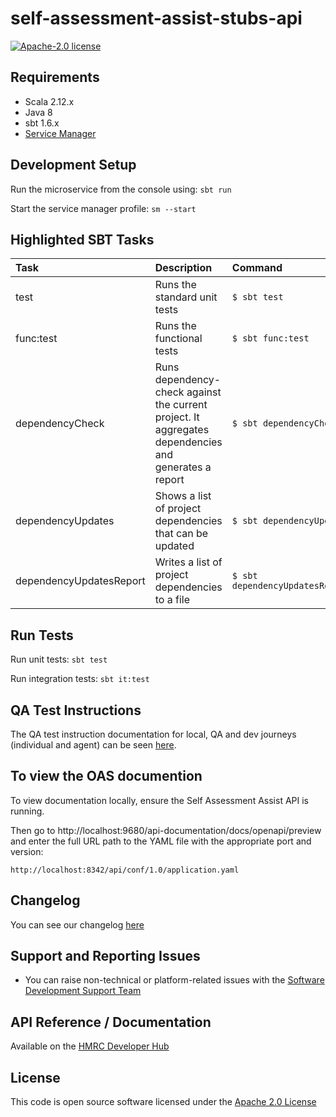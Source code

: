 self-assessment-assist-stubs-api
========================

[![Apache-2.0 license](http://img.shields.io/badge/license-Apache-blue.svg)](http://www.apache.org/licenses/LICENSE-2.0.html)

## Requirements
- Scala 2.12.x
- Java 8
- sbt 1.6.x
- [Service Manager](https://github.com/hmrc/service-manager)

## Development Setup
Run the microservice from the console using: `sbt run`

Start the service manager profile: `sm --start`

## Highlighted SBT Tasks
| Task                    | Description | Command
:------------------------|:------------|:-----
 test                    | Runs the standard unit tests | ```$ sbt test```
 func:test               | Runs the functional tests | ```$ sbt func:test ```
 dependencyCheck         | Runs dependency-check against the current project. It aggregates dependencies and generates a report | ```$ sbt dependencyCheck```
 dependencyUpdates       |  Shows a list of project dependencies that can be updated | ```$ sbt dependencyUpdates```
 dependencyUpdatesReport | Writes a list of project dependencies to a file | ```$ sbt dependencyUpdatesReport```|

## Run Tests
Run unit tests: `sbt test`

Run integration tests: `sbt it:test`

## QA Test Instructions
The QA test instruction documentation for local, QA and dev journeys (individual and agent) can be seen [here](https://confluence.tools.tax.service.gov.uk/pages/viewpage.action?spaceKey=TR&title=QA).

## To view the OAS documention
To view documentation locally, ensure the Self Assessment Assist API is running.

Then go to http://localhost:9680/api-documentation/docs/openapi/preview and enter the full URL path to the YAML file with the appropriate port and version:

```
http://localhost:8342/api/conf/1.0/application.yaml
```

## Changelog

You can see our changelog [here](https://github.com/hmrc/transactional-risking/wiki)

## Support and Reporting Issues

- You can raise non-technical or platform-related issues with the [Software Development Support Team](https://developer.service.hmrc.gov.uk/developer/support)

## API Reference / Documentation
Available on the [HMRC Developer Hub](https://developer.qa.tax.service.gov.uk/api-documentation/docs/api/service/self-assessment-assist/1.0)

## License
This code is open source software licensed under the [Apache 2.0 License]("http://www.apache.org/licenses/LICENSE-2.0.html")